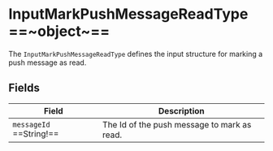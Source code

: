 # InputMarkPushMessageReadType ==~object~==

The `InputMarkPushMessageReadType` defines the input structure for marking a push message as read.

## Fields

| Field                   | Description                               |
|-------------------------|-------------------------------------------|
| `messageId` ==String!== | The Id of the push message to mark as read.|

